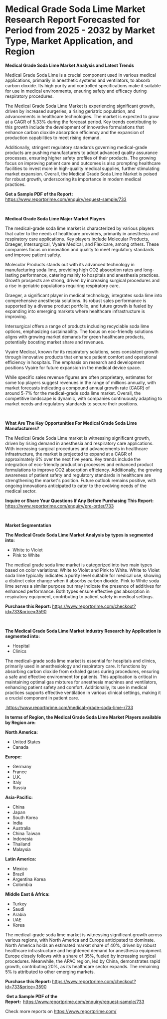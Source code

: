 <p><h1>Medical Grade Soda Lime Market Research Report Forecasted for Period from 2025 -  2032 by Market Type, Market Application, and Region</h1></p><p><strong>Medical Grade Soda Lime Market Analysis and Latest Trends</strong></p>
<p><p>Medical Grade Soda Lime is a crucial component used in various medical applications, primarily in anesthetic systems and ventilators, to absorb carbon dioxide. Its high purity and controlled specifications make it suitable for use in medical environments, ensuring safety and efficacy during respiratory procedures. </p><p>The Medical Grade Soda Lime Market is experiencing significant growth, driven by increased surgeries, a rising geriatric population, and advancements in healthcare technologies. The market is expected to grow at a CAGR of 5.33% during the forecast period. Key trends contributing to this growth include the development of innovative formulations that enhance carbon dioxide absorption efficiency and the expansion of production capabilities to meet rising demand.</p><p>Additionally, stringent regulatory standards governing medical-grade products are pushing manufacturers to adopt advanced quality assurance processes, ensuring higher safety profiles of their products. The growing focus on improving patient care and outcomes is also prompting healthcare facilities to invest more in high-quality medical supplies, further stimulating market expansion. Overall, the Medical Grade Soda Lime Market is poised for robust growth, underscoring its importance in modern medical practices.</p></p>
<p><strong>Get a Sample PDF of the Report:&nbsp;</strong> <a href="https://www.reportprime.com/enquiry/request-sample/733?utm_campaign=3514&utm_medium=2&utm_source=Github&utm_content=ia&utm_term=18032025&utm_id=medical-grade-soda-lime">https://www.reportprime.com/enquiry/request-sample/733</a></p>
<p>&nbsp;</p>
<p><strong>Medical Grade Soda Lime Major Market Players</strong></p>
<p><p>The medical-grade soda lime market is characterized by various players that cater to the needs of healthcare providers, primarily in anesthesia and respiratory care applications. Key players include Molecular Products, Draeger, Intersurgical, Vyaire Medical, and Flexicare, among others. These companies focus on innovation and quality to meet regulatory standards and improve patient safety.</p><p>Molecular Products stands out with its advanced technology in manufacturing soda lime, providing high CO2 absorption rates and long-lasting performance, catering mainly to hospitals and anesthesia practices. Growth prospects are strong, driven by increasing surgical procedures and a rise in geriatric populations requiring respiratory care.</p><p>Draeger, a significant player in medical technology, integrates soda lime into comprehensive anesthesia solutions. Its robust sales performance is supported by a diverse product portfolio, and future growth is fueled by expanding into emerging markets where healthcare infrastructure is improving.</p><p>Intersurgical offers a range of products including recyclable soda lime options, emphasizing sustainability. The focus on eco-friendly solutions aligns with growing market demands for green healthcare products, potentially boosting market share and revenues.</p><p>Vyaire Medical, known for its respiratory solutions, sees consistent growth through innovative products that enhance patient comfort and operational efficiency in hospitals. The emphasis on research and development positions Vyaire for future expansion in the medical device space.</p><p>While specific sales revenue figures are often proprietary, estimates for some top players suggest revenues in the range of millions annually, with market forecasts indicating a compound annual growth rate (CAGR) of around 5-7% for the medical-grade soda lime market. Overall, the competitive landscape is dynamic, with companies continuously adapting to market needs and regulatory standards to secure their positions.</p></p>
<p>&nbsp;</p>
<p><strong>What Are The Key Opportunities For Medical Grade Soda Lime Manufacturers?</strong></p>
<p><p>The Medical Grade Soda Lime market is witnessing significant growth, driven by rising demand in anesthesia and respiratory care applications. With increasing surgical procedures and advancements in healthcare infrastructure, the market is projected to expand at a CAGR of approximately 6% over the next five years. Key trends include the integration of eco-friendly production processes and enhanced product formulations to improve CO2 absorption efficiency. Additionally, the growing awareness of patient safety and regulatory standards in healthcare are strengthening the market's position. Future outlook remains positive, with ongoing innovations anticipated to cater to the evolving needs of the medical sector.</p></p>
<p><strong>Inquire or Share Your Questions If Any Before Purchasing This Report:</strong> <a href="https://www.reportprime.com/enquiry/pre-order/733?utm_campaign=3514&utm_medium=2&utm_source=Github&utm_content=ia&utm_term=18032025&utm_id=medical-grade-soda-lime">https://www.reportprime.com/enquiry/pre-order/733</a></p>
<p>&nbsp;</p>
<p><strong>Market Segmentation</strong></p>
<p><strong>The Medical Grade Soda Lime Market Analysis by types is segmented into:</strong></p>
<p><ul><li>White to Violet</li><li>Pink to White</li></ul></p>
<p><p>The medical grade soda lime market is categorized into two main types based on color variations: White to Violet and Pink to White. White to Violet soda lime typically indicates a purity level suitable for medical use, showing a distinct color change when it absorbs carbon dioxide. Pink to White soda lime serves a similar purpose but may indicate the presence of additives for enhanced performance. Both types ensure effective gas absorption in respiratory equipment, contributing to patient safety in medical settings.</p></p>
<p><strong>Purchase this Report:&nbsp;</strong><a href="https://www.reportprime.com/checkout?id=733&price=3590&utm_campaign=3514&utm_medium=2&utm_source=Github&utm_content=ia&utm_term=18032025&utm_id=medical-grade-soda-lime">https://www.reportprime.com/checkout?id=733&price=3590</a></p>
<p>&nbsp;</p>
<p><strong>The Medical Grade Soda Lime Market Industry Research by Application is segmented into:</strong></p>
<p><ul><li>Hospital</li><li>Clinics</li></ul></p>
<p><p>The medical-grade soda lime market is essential for hospitals and clinics, primarily used in anesthesiology and respiratory care. It functions by absorbing carbon dioxide from exhaled gases during procedures, ensuring a safe and effective environment for patients. This application is critical in maintaining optimal gas mixtures for anesthesia machines and ventilators, enhancing patient safety and comfort. Additionally, its use in medical practices supports effective ventilation in various clinical settings, making it a crucial component in patient care.</p></p>
<p><a href="https://www.reportprime.com/medical-grade-soda-lime-r733?utm_campaign=3514&utm_medium=2&utm_source=Github&utm_content=ia&utm_term=18032025&utm_id=medical-grade-soda-lime">&nbsp;https://www.reportprime.com/medical-grade-soda-lime-r733</a></p>
<p><strong>In terms of Region, the Medical Grade Soda Lime Market Players available by Region are:</strong></p>
<p>
    <p> <strong> North America: </strong>
        <ul>
            <li>United States</li>
            <li>Canada</li>
        </ul>
        </p> 
    <p> <strong> Europe: </strong>
        <ul>
            <li>Germany</li>
            <li>France</li>
            <li>U.K.</li>
            <li>Italy</li>
            <li>Russia</li>
        </ul>
        </p> 
    <p> <strong> Asia-Pacific: </strong>
        <ul>
            <li>China</li>
            <li>Japan</li>
            <li>South Korea</li>
            <li>India</li>
            <li>Australia</li>
            <li>China Taiwan</li>
            <li>Indonesia</li>
            <li>Thailand</li>
            <li>Malaysia</li>
        </ul>
        </p> 
    <p> <strong> Latin America: </strong>
        <ul>
            <li>Mexico</li>
            <li>Brazil</li>
            <li>Argentina Korea</li>
            <li>Colombia</li>
        </ul>
        </p> 
    <p> <strong> Middle East & Africa: </strong>
        <ul>
            <li>Turkey</li>
            <li>Saudi</li>
            <li>Arabia</li>
            <li>UAE</li>
            <li>Korea</li>
        </ul>
    </p>
    </p>
<p><p>The medical-grade soda lime market is witnessing significant growth across various regions, with North America and Europe anticipated to dominate. North America holds an estimated market share of 40%, driven by robust healthcare infrastructure and heightened demand for anesthesia equipment. Europe closely follows with a share of 35%, fueled by increasing surgical procedures. Meanwhile, the APAC region, led by China, demonstrates rapid growth, contributing 20%, as its healthcare sector expands. The remaining 5% is attributed to other emerging markets.</p></p>
<p><strong>Purchase this Report: </strong><a href="https://www.reportprime.com/checkout?id=733&price=3590&utm_campaign=3514&utm_medium=2&utm_source=Github&utm_content=ia&utm_term=18032025&utm_id=medical-grade-soda-lime">https://www.reportprime.com/checkout?id=733&price=3590</a></p>
<p>&nbsp;<strong>Get a Sample PDF of the Report:&nbsp;&nbsp;</strong><a href="https://www.reportprime.com/enquiry/request-sample/733?utm_campaign=3514&utm_medium=2&utm_source=Github&utm_content=ia&utm_term=18032025&utm_id=medical-grade-soda-lime">https://www.reportprime.com/enquiry/request-sample/733</a></p>
<p><strong></strong></p>
<p>Check more reports on <a href="https://www.reportprime.com/?utm_campaign=3514&utm_medium=2&utm_source=Github&utm_content=ia&utm_term=18032025&utm_id=medical-grade-soda-lime">https://www.reportprime.com/</a></p>